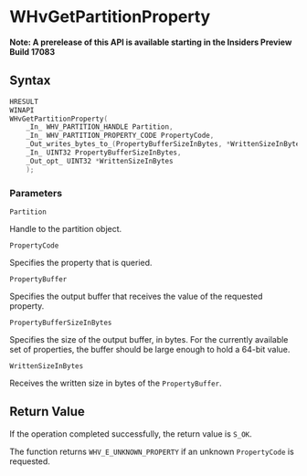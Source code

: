 # WHvGetPartitionProperty
**Note: A prerelease of this API is available starting in the Insiders Preview Build 17083**

## Syntax
```C
HRESULT
WINAPI
WHvGetPartitionProperty(
    _In_ WHV_PARTITION_HANDLE Partition,
    _In_ WHV_PARTITION_PROPERTY_CODE PropertyCode,
    _Out_writes_bytes_to_(PropertyBufferSizeInBytes, *WrittenSizeInBytes) VOID* PropertyBuffer,
    _In_ UINT32 PropertyBufferSizeInBytes,
    _Out_opt_ UINT32 *WrittenSizeInBytes
    );
```
### Parameters

`Partition`

Handle to the partition object.

`PropertyCode`

Specifies the property that is queried.

`PropertyBuffer`

Specifies the output buffer that receives the value of the requested property. 

`PropertyBufferSizeInBytes`

Specifies the size of the output buffer, in bytes. For the currently available set of properties, the buffer should be large enough to hold a 64-bit value.

`WrittenSizeInBytes`

Receives the written size in bytes of the `PropertyBuffer`.

## Return Value
If the operation completed successfully, the return value is `S_OK`.

The function returns `WHV_E_UNKNOWN_PROPERTY` if an unknown `PropertyCode` is requested.
